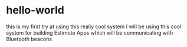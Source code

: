 # hello-world
this is my first try at using this really cool system
I will be using this cool system for building Estimote Apps which will be communicating with Bluetooth beacons
